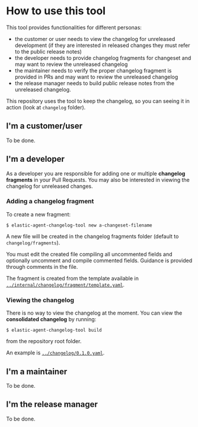 # How to use this tool

This tool provides functionalities for different personas:
- the customer or user needs to view the changelog for unreleased development (if they are interested in released changes they must refer to the public release notes)
- the developer needs to provide changelog fragments for changeset and may want to review the unreleased changelog
- the maintainer needs to verify the proper changelog fragment is provided in PRs and may want to review the unreleased changelog
- the release manager needs to build public release notes from the unreleased changelog.

This repository uses the tool to keep the changelog, so you can seeing it in action (look at `changelog` folder).

## I'm a customer/user

To be done.

## I'm a developer

As a developer you are responsible for adding one or multiple **changelog fragments** in your Pull Requests.
You may also be interested in  viewing the changelog for unreleased changes.

### Adding a changelog fragment

To create a new fragment:

```
$ elastic-agent-changelog-tool new a-changeset-filename
```

A new file will be created in the changelog fragments folder (default to `changelog/fragments`).

You must edit the created file compiling all uncommented fields and optionally uncomment and compile commented fields. Guidance is provided through comments in the file.

The fragment is created from the template available in [`../internal/changelog/fragment/template.yaml`](../internal/changelog/fragment/template.yaml).

### Viewing the changelog

There is no way to view the changelog at the moment. You can view the **consolidated changelog** by running:

```
$ elastic-agent-changelog-tool build
```

from the repository root folder.

An example is [`../changelog/0.1.0.yaml`](../changelog/0.1.0.yaml).

## I'm a maintainer

To be done.

## I'm the release manager

To be done.
